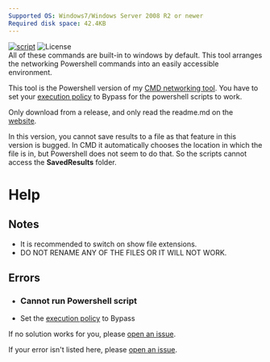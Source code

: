```yaml
---
Supported OS: Windows7/Windows Server 2008 R2 or newer
Required disk space: 42.4KB
---
```

[![script](https://img.shields.io/github/actions/workflow/status/ExtremePro11299/Powershell-networking-tool/powershell.yml?label=PowerShellScriptAnalysis&logo=Powershell)](https://github.com/ExtremePro11299/Powershell-networking-tool/actions?workflow=PSScriptAnalysis)
![License](https://custom-icon-badges.demolab.com/github/license/ExtremePro11299/Powershell-networking-tool?logo=law)  
All of these commands are built-in to windows
by default. This tool arranges the networking
Powershell commands into an easily accessible environment.  

This tool is the Powershell version of my [CMD networking tool](https://github.com/ExtremePro11299/CMD-networking-tool).
You have to set your [execution policy](https://learn.microsoft.com/en-us/powershell/module/microsoft.powershell.core/about/about_execution_policies?view=powershell-7.3) to Bypass for the powershell scripts to work.

Only download from a release, and only read the readme.md on the [website](https://github.com/ExtremePro11299/Powershell-networking-tool).

In this version, you cannot save results to a file as that feature in this version is bugged. In CMD it automatically chooses the location in which the file is in, but Powershell does not seem to do that. So the scripts cannot access the **SavedResults** folder.
# Help
## Notes
- It is recommended to switch on show file extensions.
- DO NOT RENAME ANY OF THE FILES OR IT WILL NOT WORK.
  
## Errors
   
- ### Cannot run Powershell script
- Set the [execution policy](https://learn.microsoft.com/en-us/powershell/module/microsoft.powershell.core/about/about_execution_policies?view=powershell-7.3) to Bypass
  
If no solution works for you, please [open an issue](https://github.com/ExtremePro11299/Powershell-networking-tool/issues/new?assignees=&labels=documentation&projects=&template=new-solution-to-an-error.md&title=New+solution+to+an+error).  
  
If your error isn't listed here, please [open an issue](https://github.com/ExtremePro11299/Powershell-networking-tool/issues/new?assignees=&labels=documentation&projects=&template=new-error.md&title=New+error).
